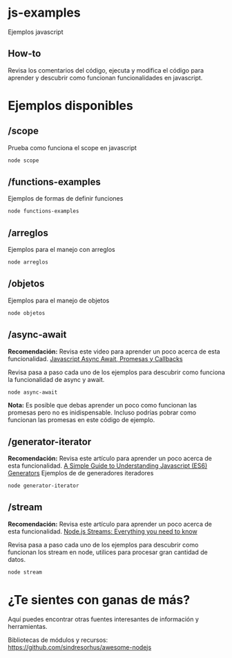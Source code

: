 # js-examples

Ejemplos javascript

## How-to
Revisa los comentarios del código, ejecuta y modifica el código para aprender y descubrir como funcionan funcionalidades en javascript.

# Ejemplos disponibles

## /scope
Prueba como funciona el scope en javascript

```bash
node scope
```

## /functions-examples
Ejemplos de formas de definir funciones

```bash
node functions-examples
```


## /arreglos
Ejemplos para el manejo con arreglos

```bash
node arreglos
```

## /objetos
Ejemplos para el manejo de objetos

```bash
node objetos
```


## /async-await

**Recomendación:** Revisa este video para aprender un poco acerca de esta funcionalidad.
[Javascript Async Await, Promesas y Callbacks](https://www.youtube.com/watch?v=Q3HtXuDEy5s)

Revisa pasa a paso cada uno de los ejemplos para descubrir como funciona la funcionalidad de async y await.

```bash
node async-await
```

**Nota:** Es posible que debas aprender un poco como funcionan las promesas pero no es inidispensable. Incluso podrías pobrar como funcionan las promesas en este código de ejemplo.


## /generator-iterator

**Recomendación:** Revisa este artículo para aprender un poco acerca de esta funcionalidad.
[A Simple Guide to Understanding Javascript (ES6) Generators](https://medium.com/dailyjs/a-simple-guide-to-understanding-javascript-es6-generators-d1c350551950)
Ejemplos de de generadores iteradores

```bash
node generator-iterator
```

## /stream

**Recomendación:** Revisa este artículo para aprender un poco acerca de esta funcionalidad.
[Node.js Streams: Everything you need to know](https://medium.freecodecamp.org/node-js-streams-everything-you-need-to-know-c9141306be93)

Revisa pasa a paso cada uno de los ejemplos para descubrir como funcionan los stream en node, utilices para procesar gran cantidad de datos.

```bash
node stream
```

# ¿Te sientes con ganas de más?

Aquí puedes encontrar otras fuentes interesantes de información y herramientas.

Bibliotecas de módulos y recursos:
https://github.com/sindresorhus/awesome-nodejs